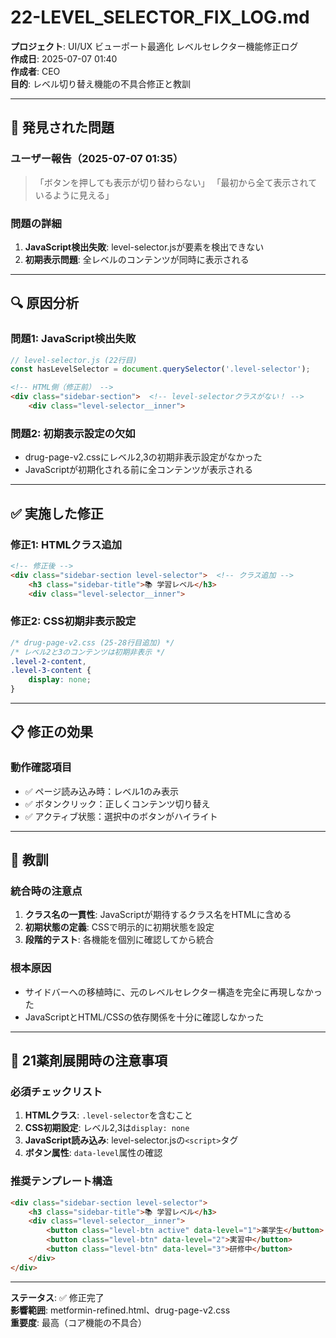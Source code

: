 # 22-LEVEL_SELECTOR_FIX_LOG.md

**プロジェクト**: UI/UX ビューポート最適化 レベルセレクター機能修正ログ  
**作成日**: 2025-07-07 01:40  
**作成者**: CEO  
**目的**: レベル切り替え機能の不具合修正と教訓

---

## 🚨 **発見された問題**

### **ユーザー報告（2025-07-07 01:35）**
> 「ボタンを押しても表示が切り替わらない」
> 「最初から全て表示されているように見える」

### **問題の詳細**
1. **JavaScript検出失敗**: level-selector.jsが要素を検出できない
2. **初期表示問題**: 全レベルのコンテンツが同時に表示される

---

## 🔍 **原因分析**

### **問題1: JavaScript検出失敗**
```javascript
// level-selector.js (22行目)
const hasLevelSelector = document.querySelector('.level-selector');
```

```html
<!-- HTML側（修正前） -->
<div class="sidebar-section">  <!-- level-selectorクラスがない！ -->
    <div class="level-selector__inner">
```

### **問題2: 初期表示設定の欠如**
- drug-page-v2.cssにレベル2,3の初期非表示設定がなかった
- JavaScriptが初期化される前に全コンテンツが表示される

---

## ✅ **実施した修正**

### **修正1: HTMLクラス追加**
```html
<!-- 修正後 -->
<div class="sidebar-section level-selector">  <!-- クラス追加 -->
    <h3 class="sidebar-title">📚 学習レベル</h3>
    <div class="level-selector__inner">
```

### **修正2: CSS初期非表示設定**
```css
/* drug-page-v2.css (25-28行目追加) */
/* レベル2と3のコンテンツは初期非表示 */
.level-2-content,
.level-3-content {
    display: none;
}
```

---

## 📋 **修正の効果**

### **動作確認項目**
- ✅ ページ読み込み時：レベル1のみ表示
- ✅ ボタンクリック：正しくコンテンツ切り替え
- ✅ アクティブ状態：選択中のボタンがハイライト

---

## 💭 **教訓**

### **統合時の注意点**
1. **クラス名の一貫性**: JavaScriptが期待するクラス名をHTMLに含める
2. **初期状態の定義**: CSSで明示的に初期状態を設定
3. **段階的テスト**: 各機能を個別に確認してから統合

### **根本原因**
- サイドバーへの移植時に、元のレベルセレクター構造を完全に再現しなかった
- JavaScriptとHTML/CSSの依存関係を十分に確認しなかった

---

## 🎯 **21薬剤展開時の注意事項**

### **必須チェックリスト**
1. **HTMLクラス**: `.level-selector`を含むこと
2. **CSS初期設定**: レベル2,3は`display: none`
3. **JavaScript読み込み**: level-selector.jsの`<script>`タグ
4. **ボタン属性**: `data-level`属性の確認

### **推奨テンプレート構造**
```html
<div class="sidebar-section level-selector">
    <h3 class="sidebar-title">📚 学習レベル</h3>
    <div class="level-selector__inner">
        <button class="level-btn active" data-level="1">薬学生</button>
        <button class="level-btn" data-level="2">実習中</button>
        <button class="level-btn" data-level="3">研修中</button>
    </div>
</div>
```

---

**ステータス**: ✅ 修正完了  
**影響範囲**: metformin-refined.html、drug-page-v2.css  
**重要度**: 最高（コア機能の不具合）